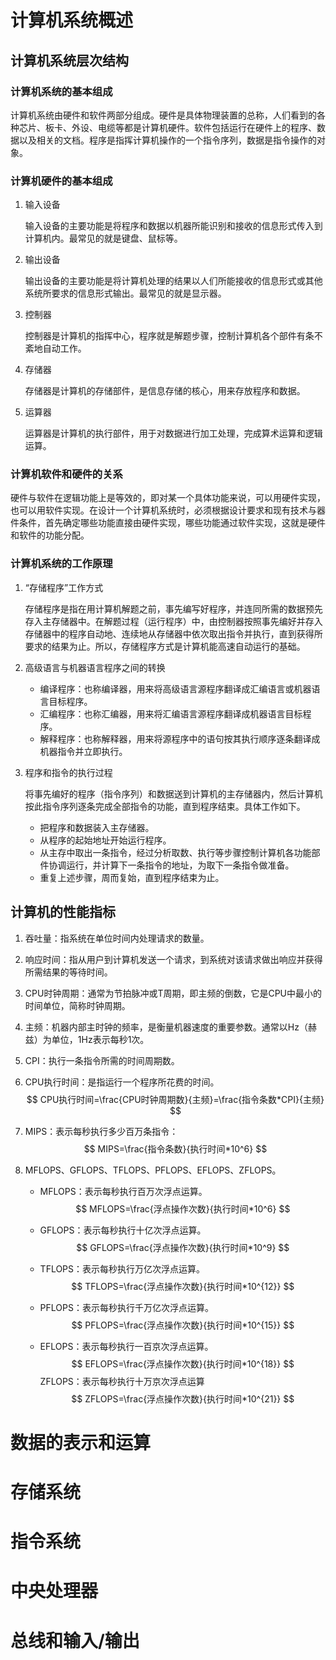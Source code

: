 # 计算机系统概述

## 计算机系统层次结构

### 计算机系统的基本组成

计算机系统由硬件和软件两部分组成。硬件是具体物理装置的总称，人们看到的各种芯片、板卡、外设、电缆等都是计算机硬件。软件包括运行在硬件上的程序、数据以及相关的文档。程序是指挥计算机操作的一个指令序列，数据是指令操作的对象。

### 计算机硬件的基本组成

1. 输入设备

   输入设备的主要功能是将程序和数据以机器所能识别和接收的信息形式传入到计算机内。最常见的就是键盘、鼠标等。

2. 输出设备

   输出设备的主要功能是将计算机处理的结果以人们所能接收的信息形式或其他系统所要求的信息形式输出。最常见的就是显示器。

3. 控制器

   控制器是计算机的指挥中心，程序就是解题步骤，控制计算机各个部件有条不紊地自动工作。

4. 存储器

   存储器是计算机的存储部件，是信息存储的核心，用来存放程序和数据。

5. 运算器

   运算器是计算机的执行部件，用于对数据进行加工处理，完成算术运算和逻辑运算。

### 计算机软件和硬件的关系

硬件与软件在逻辑功能上是等效的，即对某一个具体功能来说，可以用硬件实现，也可以用软件实现。在设计一个计算机系统时，必须根据设计要求和现有技术与器件条件，首先确定哪些功能直接由硬件实现，哪些功能通过软件实现，这就是硬件和软件的功能分配。

### 计算机系统的工作原理

1. “存储程序”工作方式

   存储程序是指在用计算机解题之前，事先编写好程序，并连同所需的数据预先存入主存储器中。在解题过程（运行程序）中，由控制器按照事先编好并存入存储器中的程序自动地、连续地从存储器中依次取出指令并执行，直到获得所要求的结果为止。所以，存储程序方式是计算机能高速自动运行的基础。

2. 高级语言与机器语言程序之间的转换

   - 编译程序：也称编译器，用来将高级语言源程序翻译成汇编语言或机器语言目标程序。
   - 汇编程序：也称汇编器，用来将汇编语言源程序翻译成机器语言目标程序。
   - 解释程序：也称解释器，用来将源程序中的语句按其执行顺序逐条翻译成机器指令并立即执行。

3. 程序和指令的执行过程

   将事先编好的程序（指令序列）和数据送到计算机的主存储器内，然后计算机按此指令序列逐条完成全部指令的功能，直到程序结束。具体工作如下。

   - 把程序和数据装入主存储器。
   - 从程序的起始地址开始运行程序。
   - 从主存中取出一条指令，经过分析取数、执行等步骤控制计算机各功能部件协调运行，并计算下一条指令的地址，为取下一条指令做准备。
   - 重复上述步骤，周而复始，直到程序结束为止。

## 计算机的性能指标

1. 吞吐量：指系统在单位时间内处理请求的数量。

2. 响应时间：指从用户到计算机发送一个请求，到系统对该请求做出响应并获得所需结果的等待时间。

3. CPU时钟周期：通常为节拍脉冲或T周期，即主频的倒数，它是CPU中最小的时间单位，简称时钟周期。

4. 主频：机器内部主时钟的频率，是衡量机器速度的重要参数。通常以Hz（赫兹）为单位，1Hz表示每秒1次。

5. CPI：执行一条指令所需的时间周期数。

6. CPU执行时间：是指运行一个程序所花费的时间。
   $$
   CPU执行时间=\frac{CPU时钟周期数}{主频}=\frac{指令条数*CPI}{主频}
   $$

7. MIPS：表示每秒执行多少百万条指令：
   $$
   MIPS=\frac{指令条数}{执行时间*10^6}
   $$

8. MFLOPS、GFLOPS、TFLOPS、PFLOPS、EFLOPS、ZFLOPS。

   - MFLOPS：表示每秒执行百万次浮点运算。
     $$
     MFLOPS=\frac{浮点操作次数}{执行时间*10^6}
     $$

   - GFLOPS：表示每秒执行十亿次浮点运算。
     $$
     GFLOPS=\frac{浮点操作次数}{执行时间*10^9}
     $$

   - TFLOPS：表示每秒执行万亿次浮点运算。
     $$
     TFLOPS=\frac{浮点操作次数}{执行时间*10^{12}}
     $$

   - PFLOPS：表示每秒执行千万亿次浮点运算。
     $$
     PFLOPS=\frac{浮点操作次数}{执行时间*10^{15}}
     $$

   - EFLOPS：表示每秒执行一百京次浮点运算。
     $$
     EFLOPS=\frac{浮点操作次数}{执行时间*10^{18}}
     $$
     ZFLOPS：表示每秒执行十万京次浮点运算
     $$
     ZFLOPS=\frac{浮点操作次数}{执行时间*10^{21}}
     $$

# 数据的表示和运算

# 存储系统

# 指令系统

# 中央处理器

# 总线和输入/输出
